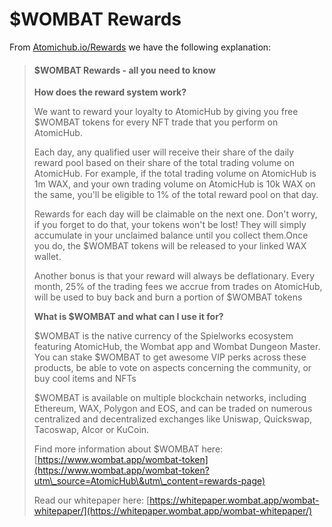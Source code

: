 # $WOMBAT Rewards

From [Atomichub.io/Rewards](https://atomichub.io/rewards) we have the following explanation:&#x20;

> #### $WOMBAT Rewards - all you need to know
>
> **How does the reward system work?**
>
> We want to reward your loyalty to AtomicHub by giving you free $WOMBAT tokens for every NFT trade that you perform on AtomicHub.
>
> Each day, any qualified user will receive their share of the daily reward pool based on their share of the total trading volume on AtomicHub. For example, if the total trading volume on AtomicHub is 1m WAX, and your own trading volume on AtomicHub is 10k WAX on the same, you'll be eligible to 1% of the total reward pool on that day.
>
> Rewards for each day will be claimable on the next one. Don't worry, if you forget to do that, your tokens won't be lost! They will simply accumulate in your unclaimed balance until you collect them.Once you do, the $WOMBAT tokens will be released to your linked WAX wallet.
>
> Another bonus is that your reward will always be deflationary. Every month, 25% of the trading fees we accrue from trades on AtomicHub, will be used to buy back and burn a portion of $WOMBAT tokens
>
> **What is $WOMBAT and what can I use it for?**
>
> $WOMBAT is the native currency of the Spielworks ecosystem featuring AtomicHub, the Wombat app and Wombat Dungeon Master. You can stake $WOMBAT to get awesome VIP perks across these products, be able to vote on aspects concerning the community, or buy cool items and NFTs
>
> $WOMBAT is available on multiple blockchain networks, including Ethereum, WAX, Polygon and EOS, and can be traded on numerous centralized and decentralized exchanges like Uniswap, Quickswap, Tacoswap, Alcor or KuCoin.
>
>
>
> Find more information about $WOMBAT here: [https://www.wombat.app/wombat-token](https://www.wombat.app/wombat-token?utm\_source=AtomicHub\&utm\_content=rewards-page)
>
> Read our whitepaper here: [https://whitepaper.wombat.app/wombat-whitepaper/](https://whitepaper.wombat.app/wombat-whitepaper/)
